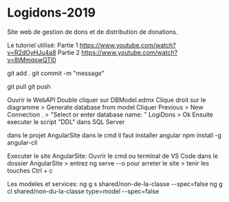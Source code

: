 # Logidons-2019
Site web de gestion de dons et de distribution de donations. 

Le tutoriel utilisé:
Partie 1
https://www.youtube.com/watch?v=R2dOyHJu4a8
Partie 2
https://www.youtube.com/watch?v=8tMmqswQTl0

git add .
git commit -m "message"

git pull
git push

Ouvrir le WebAPI
Double cliquer sur DBModel.edmx
Clique droit sur le diagramme > Generate database from model
Cliquer Previous > New Connection
. > "Select or enter database name: " LogiDons > Ok
Ensuite executer le script "DDL" dans SQL Server

dans le projet AngularSite dans le cmd il faut installer angular
npm install -g angular-cli

Executer le site AngularSite:
Ouvrir le cmd ou terminal de VS Code dans le dossier AngularSite > entrez
ng serve --o
pour arreter le site > tenir les touches
Ctrl + c

Les modeles et services: 
ng g s shared/non-de-la-classe --spec=false
ng g cl shared/non-du-la-classe type=model --spec=false
